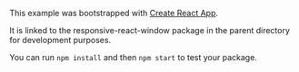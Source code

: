 This example was bootstrapped with [Create React App](https://github.com/facebook/create-react-app).

It is linked to the responsive-react-window package in the parent directory for development purposes.

You can run `npm install` and then `npm start` to test your package.
